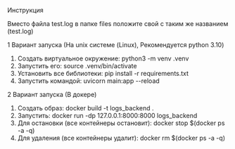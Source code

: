 Инструкция 

Вместо файла test.log в папке files положите свой с таким же названием (test.log)

1 Вариант запуска (На unix системе (Linux), Рекомендуется python 3.10)
1) Создать виртуальное окружение: python3 -m venv .venv
2) Запустить его: source .venv/bin/activate
3) Установить все библиотеки: pip install -r requirements.txt
4) Запустить командой: uvicorn main:app --reload


2 Вариант запуска (В докере)
1) Создать образ: docker build -t logs_backend .
2) Запустить: docker run -dp 127.0.0.1:8000:8000 logs_backend
3) Для остановки (все контейнеры остановит): docker stop $(docker ps -a -q)
4) Для удаления (все контейнеры удалит): docker rm $(docker ps -a -q)